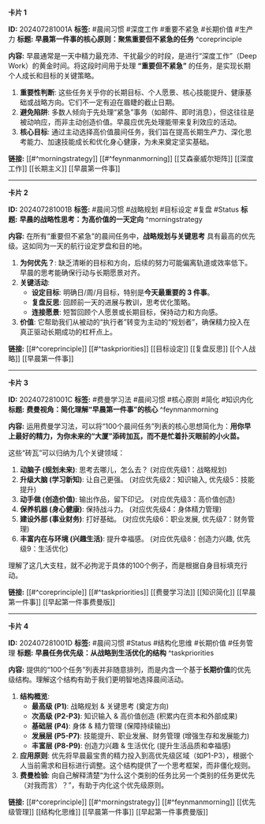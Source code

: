

**卡片 1**

**ID:** 202407281001A
**标签:** #晨间习惯 #深度工作 #重要不紧急 #长期价值 #生产力
**标题:** **早晨第一件事的核心原则：聚焦重要但不紧急的任务** ^coreprinciple

**内容:**
早晨通常是一天中精力最充沛、干扰最少的时段，是进行“深度工作”（Deep Work）的黄金时间。将这段时间用于处理 **“重要但不紧急”** 的任务，是实现长期个人成长和目标的关键策略。

1.  **重要性判断**: 这些任务关乎你的长期目标、个人愿景、核心技能提升、健康基础或战略方向。它们不一定有迫在眉睫的截止日期。
2.  **避免陷阱**: 多数人倾向于先处理“紧急”事务（如邮件、即时消息），但这往往是被动响应，而非主动创造价值。早晨应优先处理能带来复利效应的活动。
3.  **核心目标**: 通过主动选择高价值晨间任务，我们旨在提高长期生产力、深化思考能力、加速技能成长和优化身心健康，为未来奠定坚实基础。

**链接:** [[#^morningstrategy]] [[#^feynmanmorning]] [[艾森豪威尔矩阵]]  [[深度工作]]  [[长期主义]] [[早晨第一件事]]

---

**卡片 2**

**ID:** 202407281001B
**标签:** #晨间习惯 #战略规划 #目标设定 #复盘 #Status
**标题:** **早晨的战略性思考：为高价值的一天定向** ^morningstrategy

**内容:**
在所有“重要但不紧急”的晨间任务中，**战略规划与关键思考** 具有最高的优先级。这如同为一天的航行设定罗盘和目的地。

1.  **为何优先？**: 缺乏清晰的目标和方向，后续的努力可能偏离轨道或效率低下。早晨的思考能确保行动与长期愿景对齐。
2.  **关键活动**:
    *   **设定目标**: 明确日/周/月目标，特别是**今天最重要的 3 件事**。
    *   **复盘反思**: 回顾前一天的进展与教训，思考优化策略。
    *   **连接愿景**: 短暂回顾个人愿景或长期目标，保持动力和方向感。
3.  **价值**: 它帮助我们从被动的“执行者”转变为主动的“规划者”，确保精力投入在真正驱动长期成功的杠杆点上。

**链接:** [[#^coreprinciple]] [[#^taskpriorities]] [[目标设定]] [[复盘反思]] [[个人战略]] [[早晨第一件事]]

---

**卡片 3**

**ID:** 202407281001C
**标签:** #费曼学习法 #晨间习惯 #核心原则 #简化 #知识内化
**标题:** **费曼视角：简化理解“早晨第一件事”的核心** ^feynmanmorning

**内容:**
运用费曼学习法，可以将“100个晨间任务”列表的核心思想简化为：**用你早上最好的精力，为你未来的“大厦”添砖加瓦，而不是忙着扑灭眼前的小火苗。**

这些“砖瓦”可以归纳为几个关键领域：

1.  **动脑子 (规划未来)**: 思考去哪儿，怎么去？ (对应优先级1：战略规划)
2.  **升级大脑 (学习新知)**: 让自己更强。 (对应优先级2：知识输入, 优先级5：技能提升)
3.  **动手做 (创造价值)**: 输出作品，留下印记。 (对应优先级3：高价值创造)
4.  **保养机器 (身心健康)**: 保持战斗力。 (对应优先级4：身体精力管理)
5.  **建设外部 (事业财务)**: 打好基础。 (对应优先级6：职业发展, 优先级7：财务管理)
6.  **丰富内在与环境 (兴趣生活)**: 提升幸福感。 (对应优先级8：创造力兴趣, 优先级9：生活优化)

理解了这几大支柱，就不必拘泥于具体的100个例子，而是根据自身目标填充行动。

**链接:** [[#^coreprinciple]] [[#^taskpriorities]] [[费曼学习法]] [[知识简化]] [[早晨第一件事]] [[早起第一件事费曼版]]

---

**卡片 4**

**ID:** 202407281001D
**标签:** #晨间习惯 #Status #结构化思维 #长期价值 #任务管理
**标题:** **早晨任务优先级：从战略到生活优化的结构** ^taskpriorities

**内容:**
提供的“100个任务”列表并非随意排列，而是内含一个基于**长期价值**的优先级结构。理解这个结构有助于我们更明智地选择晨间活动。

1.  **结构概览**:
    *   **最高级 (P1)**: 战略规划 & 关键思考 (奠定方向)
    *   **次高级 (P2-P3)**: 知识输入 & 高价值创造 (积累内在资本和外部成果)
    *   **基础层 (P4)**: 身体 & 精力管理 (保障持续输出)
    *   **发展层 (P5-P7)**: 技能提升、职业发展、财务管理 (增强生存和发展能力)
    *   **丰富层 (P8-P9)**: 创造力兴趣 & 生活优化 (提升生活品质和幸福感)
2.  **应用原则**: 优先将早晨最宝贵的精力投入到高优先级区域（如P1-P3），根据个人当前需求和目标进行调整。这个结构提供了一个思考框架，而非僵化规则。
3.  **费曼检验**: 向自己解释清楚“为什么这个类别的任务比另一个类别的任务更优先（对我而言）？”，有助于内化这个优先级原则。

**链接:** [[#^coreprinciple]] [[#^morningstrategy]] [[#^feynmanmorning]] [[优先级管理]] [[结构化思维]] [[早晨第一件事]] [[早起第一件事费曼版]]